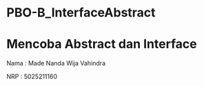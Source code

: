 # PBO-B_InterfaceAbstract
# Mencoba Abstract dan Interface
Nama  : Made Nanda Wija Vahindra

NRP   : 5025211160
